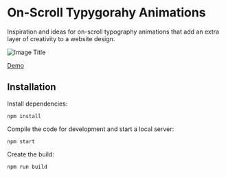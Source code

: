 # On-Scroll Typygorahy Animations

Inspiration and ideas for on-scroll typography animations that add an extra layer of creativity to a website design.

![Image Title](https://tympanus.net/codrops/wp-content/uploads/2023/01/OnScrollTypographyAnimations__feat.jpg)

[Demo](http://tympanus.net/Development/OnScrollTypographyAnimations/)

## Installation

Install dependencies:

```
npm install
```

Compile the code for development and start a local server:

```
npm start
```

Create the build:

```
npm run build
```
